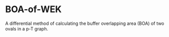 # BOA-of-WEK
A differential method of calculating the buffer overlapping area (BOA) of two ovals in a p-T graph.
